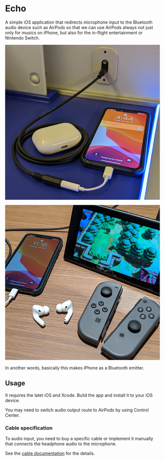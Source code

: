 Echo
====

A simple iOS application that redirects microphone input to the Bluetooth
audio device such as AirPods so that we can use AirPods always not just only for musics on iPhone, but also for the in-flight entertainment or Nintendo Switch.

![In-flight entertainment](Resources/inflight_entertainment.jpg)

![Nintendo Switch](Resources/nintendo_switch.jpg)

In another words, basically this makes iPhone as a Bluetooth emitter.

Usage
-----

It requires the latet iOS and Xcode. Build the app and install it to your iOS device.

You may need to switch audio output route to AirPods by using Control Center.

### Cable specification

To audio input, you need to buy a specific cable or implement it manually that connects the headphone audio to the microphone.

See the [cable documentation](Cable/README.md) for the details.

